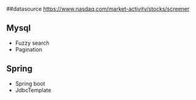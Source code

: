 ##datasource
https://www.nasdaq.com/market-activity/stocks/screener



## Mysql
- Fuzzy search 
- Pagination



## Spring
- Spring boot
- JdbcTemplate